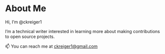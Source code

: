 # About Me #

Hi, I’m @ckreiger1

I’m a technical writer interested in learning more about making contributions to open source projects. 

📫 You can reach me at ckreiger1@gmail.com 

